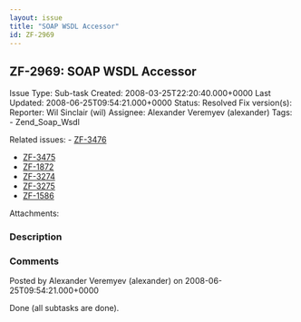 ```yaml
---
layout: issue
title: "SOAP WSDL Accessor"
id: ZF-2969
---
```


ZF-2969: SOAP WSDL Accessor
---------------------------

 Issue Type: Sub-task Created: 2008-03-25T22:20:40.000+0000 Last Updated: 2008-06-25T09:54:21.000+0000 Status: Resolved Fix version(s): 
 Reporter:  Wil Sinclair (wil)  Assignee:  Alexander Veremyev (alexander)  Tags: - Zend\_Soap\_Wsdl
 
 Related issues: - [ZF-3476](/issues/browse/ZF-3476)
- [ZF-3475](/issues/browse/ZF-3475)
- [ZF-1872](/issues/browse/ZF-1872)
- [ZF-3274](/issues/browse/ZF-3274)
- [ZF-3275](/issues/browse/ZF-3275)
- [ZF-1586](/issues/browse/ZF-1586)
 
 Attachments: 
### Description

 

 

### Comments

Posted by Alexander Veremyev (alexander) on 2008-06-25T09:54:21.000+0000

Done (all subtasks are done).

 

 